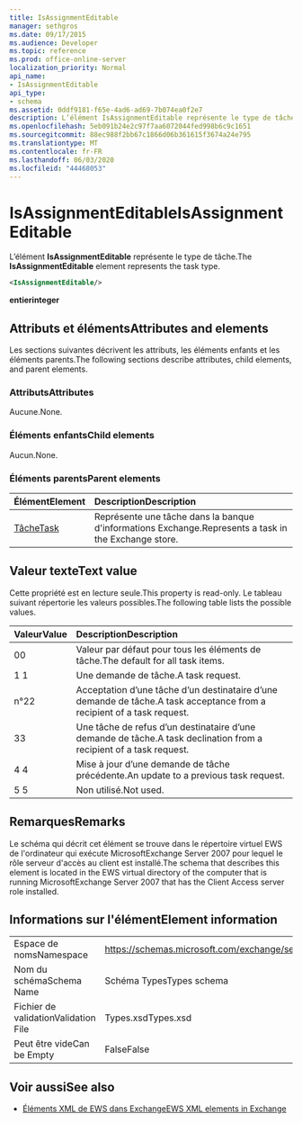 ```yaml
---
title: IsAssignmentEditable
manager: sethgros
ms.date: 09/17/2015
ms.audience: Developer
ms.topic: reference
ms.prod: office-online-server
localization_priority: Normal
api_name:
- IsAssignmentEditable
api_type:
- schema
ms.assetid: 0ddf9181-f65e-4ad6-ad69-7b074ea0f2e7
description: L’élément IsAssignmentEditable représente le type de tâche.
ms.openlocfilehash: 5eb091b24e2c97f7aa6072044fed998b6c9c1651
ms.sourcegitcommit: 88ec988f2bb67c1866d06b361615f3674a24e795
ms.translationtype: MT
ms.contentlocale: fr-FR
ms.lasthandoff: 06/03/2020
ms.locfileid: "44468053"
---
```

# <a name="isassignmenteditable"></a><span data-ttu-id="b798e-103">IsAssignmentEditable</span><span class="sxs-lookup"><span data-stu-id="b798e-103">IsAssignmentEditable</span></span>

<span data-ttu-id="b798e-104">L’élément **IsAssignmentEditable** représente le type de tâche.</span><span class="sxs-lookup"><span data-stu-id="b798e-104">The **IsAssignmentEditable** element represents the task type.</span></span> 
  
```xml
<IsAssignmentEditable/>
```

 <span data-ttu-id="b798e-105">**entier**</span><span class="sxs-lookup"><span data-stu-id="b798e-105">**integer**</span></span>
## <a name="attributes-and-elements"></a><span data-ttu-id="b798e-106">Attributs et éléments</span><span class="sxs-lookup"><span data-stu-id="b798e-106">Attributes and elements</span></span>

<span data-ttu-id="b798e-107">Les sections suivantes décrivent les attributs, les éléments enfants et les éléments parents.</span><span class="sxs-lookup"><span data-stu-id="b798e-107">The following sections describe attributes, child elements, and parent elements.</span></span>
  
### <a name="attributes"></a><span data-ttu-id="b798e-108">Attributs</span><span class="sxs-lookup"><span data-stu-id="b798e-108">Attributes</span></span>

<span data-ttu-id="b798e-109">Aucune.</span><span class="sxs-lookup"><span data-stu-id="b798e-109">None.</span></span>
  
### <a name="child-elements"></a><span data-ttu-id="b798e-110">Éléments enfants</span><span class="sxs-lookup"><span data-stu-id="b798e-110">Child elements</span></span>

<span data-ttu-id="b798e-111">Aucun.</span><span class="sxs-lookup"><span data-stu-id="b798e-111">None.</span></span>
  
### <a name="parent-elements"></a><span data-ttu-id="b798e-112">Éléments parents</span><span class="sxs-lookup"><span data-stu-id="b798e-112">Parent elements</span></span>

|<span data-ttu-id="b798e-113">**Élément**</span><span class="sxs-lookup"><span data-stu-id="b798e-113">**Element**</span></span>|<span data-ttu-id="b798e-114">**Description**</span><span class="sxs-lookup"><span data-stu-id="b798e-114">**Description**</span></span>|
|:-----|:-----|
|[<span data-ttu-id="b798e-115">Tâche</span><span class="sxs-lookup"><span data-stu-id="b798e-115">Task</span></span>](task.md) <br/> |<span data-ttu-id="b798e-116">Représente une tâche dans la banque d'informations Exchange.</span><span class="sxs-lookup"><span data-stu-id="b798e-116">Represents a task in the Exchange store.</span></span>  <br/> |
   
## <a name="text-value"></a><span data-ttu-id="b798e-117">Valeur texte</span><span class="sxs-lookup"><span data-stu-id="b798e-117">Text value</span></span>

<span data-ttu-id="b798e-118">Cette propriété est en lecture seule.</span><span class="sxs-lookup"><span data-stu-id="b798e-118">This property is read-only.</span></span> <span data-ttu-id="b798e-119">Le tableau suivant répertorie les valeurs possibles.</span><span class="sxs-lookup"><span data-stu-id="b798e-119">The following table lists the possible values.</span></span>
  
|<span data-ttu-id="b798e-120">**Valeur**</span><span class="sxs-lookup"><span data-stu-id="b798e-120">**Value**</span></span>|<span data-ttu-id="b798e-121">**Description**</span><span class="sxs-lookup"><span data-stu-id="b798e-121">**Description**</span></span>|
|:-----|:-----|
|<span data-ttu-id="b798e-122">0</span><span class="sxs-lookup"><span data-stu-id="b798e-122">0</span></span>  <br/> |<span data-ttu-id="b798e-123">Valeur par défaut pour tous les éléments de tâche.</span><span class="sxs-lookup"><span data-stu-id="b798e-123">The default for all task items.</span></span>  <br/> |
|<span data-ttu-id="b798e-124">1 </span><span class="sxs-lookup"><span data-stu-id="b798e-124">1</span></span>  <br/> |<span data-ttu-id="b798e-125">Une demande de tâche.</span><span class="sxs-lookup"><span data-stu-id="b798e-125">A task request.</span></span>  <br/> |
|<span data-ttu-id="b798e-126">n°2</span><span class="sxs-lookup"><span data-stu-id="b798e-126">2</span></span>  <br/> |<span data-ttu-id="b798e-127">Acceptation d’une tâche d’un destinataire d’une demande de tâche.</span><span class="sxs-lookup"><span data-stu-id="b798e-127">A task acceptance from a recipient of a task request.</span></span>  <br/> |
|<span data-ttu-id="b798e-128">3</span><span class="sxs-lookup"><span data-stu-id="b798e-128">3</span></span>  <br/> |<span data-ttu-id="b798e-129">Une tâche de refus d’un destinataire d’une demande de tâche.</span><span class="sxs-lookup"><span data-stu-id="b798e-129">A task declination from a recipient of a task request.</span></span>  <br/> |
|<span data-ttu-id="b798e-130">4 </span><span class="sxs-lookup"><span data-stu-id="b798e-130">4</span></span>  <br/> |<span data-ttu-id="b798e-131">Mise à jour d’une demande de tâche précédente.</span><span class="sxs-lookup"><span data-stu-id="b798e-131">An update to a previous task request.</span></span>  <br/> |
|<span data-ttu-id="b798e-132">5 </span><span class="sxs-lookup"><span data-stu-id="b798e-132">5</span></span>  <br/> |<span data-ttu-id="b798e-133">Non utilisé.</span><span class="sxs-lookup"><span data-stu-id="b798e-133">Not used.</span></span>  <br/> |
   
## <a name="remarks"></a><span data-ttu-id="b798e-134">Remarques</span><span class="sxs-lookup"><span data-stu-id="b798e-134">Remarks</span></span>

<span data-ttu-id="b798e-135">Le schéma qui décrit cet élément se trouve dans le répertoire virtuel EWS de l'ordinateur qui exécute MicrosoftExchange Server 2007 pour lequel le rôle serveur d'accès au client est installé.</span><span class="sxs-lookup"><span data-stu-id="b798e-135">The schema that describes this element is located in the EWS virtual directory of the computer that is running MicrosoftExchange Server 2007 that has the Client Access server role installed.</span></span>
  
## <a name="element-information"></a><span data-ttu-id="b798e-136">Informations sur l'élément</span><span class="sxs-lookup"><span data-stu-id="b798e-136">Element information</span></span>

|||
|:-----|:-----|
|<span data-ttu-id="b798e-137">Espace de noms</span><span class="sxs-lookup"><span data-stu-id="b798e-137">Namespace</span></span>  <br/> |https://schemas.microsoft.com/exchange/services/2006/types  <br/> |
|<span data-ttu-id="b798e-138">Nom du schéma</span><span class="sxs-lookup"><span data-stu-id="b798e-138">Schema Name</span></span>  <br/> |<span data-ttu-id="b798e-139">Schéma Types</span><span class="sxs-lookup"><span data-stu-id="b798e-139">Types schema</span></span>  <br/> |
|<span data-ttu-id="b798e-140">Fichier de validation</span><span class="sxs-lookup"><span data-stu-id="b798e-140">Validation File</span></span>  <br/> |<span data-ttu-id="b798e-141">Types.xsd</span><span class="sxs-lookup"><span data-stu-id="b798e-141">Types.xsd</span></span>  <br/> |
|<span data-ttu-id="b798e-142">Peut être vide</span><span class="sxs-lookup"><span data-stu-id="b798e-142">Can be Empty</span></span>  <br/> |<span data-ttu-id="b798e-143">False</span><span class="sxs-lookup"><span data-stu-id="b798e-143">False</span></span>  <br/> |
   
## <a name="see-also"></a><span data-ttu-id="b798e-144">Voir aussi</span><span class="sxs-lookup"><span data-stu-id="b798e-144">See also</span></span>



- [<span data-ttu-id="b798e-145">Éléments XML de EWS dans Exchange</span><span class="sxs-lookup"><span data-stu-id="b798e-145">EWS XML elements in Exchange</span></span>](ews-xml-elements-in-exchange.md)

